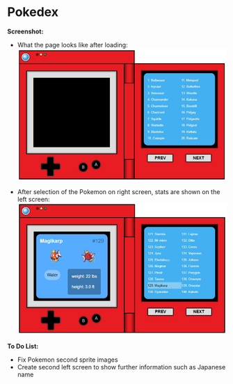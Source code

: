 # Pokedex

<b>Screenshot:</b>

- What the page looks like after loading:
![image of Initial Screen](https://raw.githubusercontent.com/JuodyBun/Pokedex/master/initial.jpg)

- After selection of the Pokemon on right screen, stats are shown on the left screen:
![Image of Magikarp Selection](https://raw.githubusercontent.com/JuodyBun/Pokedex/master/magikarp.jpg)

<b>To Do List:</b>
- Fix Pokemon second sprite images
- Create second left screen to show further information such as Japanese name
